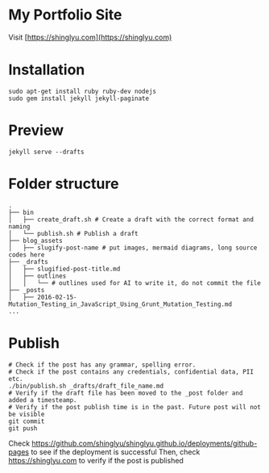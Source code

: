 My Portfolio Site
====================

Visit [https://shinglyu.com](https://shinglyu.com)

# Installation

```
sudo apt-get install ruby ruby-dev nodejs
sudo gem install jekyll jekyll-paginate
```

# Preview
```
jekyll serve --drafts
```

# Folder structure
```
.
├── bin
│   ├── create_draft.sh # Create a draft with the correct format and naming
│   └── publish.sh # Publish a draft
├── blog_assets
│   ├── slugify-post-name # put images, mermaid diagrams, long source codes here
├── _drafts
│   ├── slugified-post-title.md
│   ├── outlines
│   │   └── # outlines used for AI to write it, do not commit the file
├── _posts
│   ├── 2016-02-15-Mutation_Testing_in_JavaScript_Using_Grunt_Mutation_Testing.md
...
```

# Publish
```
# Check if the post has any grammar, spelling error.
# Check if the post contains any credentials, confidential data, PII etc. 
./bin/publish.sh _drafts/draft_file_name.md
# Verify if the draft file has been moved to the _post folder and added a timesteamp.
# Verify if the post publish time is in the past. Future post will not be visible
git commit
git push
```

Check https://github.com/shinglyu/shinglyu.github.io/deployments/github-pages to see if the deployment is successful
Then, check https://shinglyu.com to verify if the post is published


